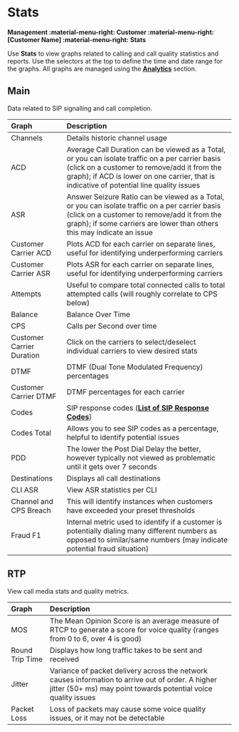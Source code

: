 # Stats
**Management :material-menu-right: Customer :material-menu-right: [Customer Name] :material-menu-right: Stats**

Use **Stats** to view graphs related to calling and call quality statistics and reports. Use the selectors at the top to define the time and date range for the graphs.  All graphs are managed using the [**Analytics**](https://docs.connexcs.com/developers/analytics/) section. 

## Main
Data related to SIP signalling and call completion.  

|Graph|Description |
|:------------|:-------------------------------------------------|
|Channels |Details historic channel usage|
|ACD|Average Call Duration can be viewed as a Total, or you can isolate traffic on a per carrier basis (click on a customer to remove/add it from the graph); if ACD is lower on one carrier, that is indicative of potential line quality issues|
|ASR |Answer Seizure Ratio can be viewed as a Total, or you can isolate traffic on a per carrier basis (click on a customer to remove/add it from the graph); if some carriers are lower than others this may indicate an issue|
|Customer Carrier ACD|Plots ACD for each carrier on separate lines, useful for identifying underperforming carriers|
|Customer Carrier ASR|Plots ASR for each carrier on separate lines, useful for identifying underperforming carriers|
|Attempts |Useful to compare total connected calls to total attempted calls (will roughly correlate to CPS below)|
|Balance |Balance Over Time|
|CPS | Calls per Second over time|
|Customer Carrier Duration |Click on the carriers to select/deselect individual carriers to view desired stats|
|DTMF |DTMF (Dual Tone Modulated Frequency) percentages|
|Customer Carrier DTMF |DTMF percentages for each carrier|
|Codes |SIP response codes ([**List of SIP Response Codes**](https://en.wikipedia.org/wiki/List_of_SIP_response_codes))|
|Codes Total|Allows you to see SIP codes as a percentage, helpful to identify potential issues|
|PDD |The lower the Post Dial Delay the better, however typically not viewed as problematic until it gets over 7 seconds|
|Destinations |Displays all call destinations|
|CLI ASR |View ASR statistics per CLI|
|Channel and CPS Breach |This will identify instances when customers have exceeded your preset thresholds|
|Fraud F1 |Internal metric used to identify if a customer is potentially dialing many different numbers as opposed to similar/same numbers (may indicate potential fraud situation)|


## RTP
View call media stats and quality metrics. 

|Graph|Description |
|:------------|:-------------------------------------------------|
|MOS |The Mean Opinion Score is an average measure of RTCP to generate a score for voice quality (ranges from 0 to 6, over 4 is good)|
|Round Trip Time |Displays how long traffic takes to be sent and received|
|Jitter |Variance of packet delivery across the network causes information to arrive out of order. A higher jitter (50+ ms) may point towards potential voice quality issues|
|Packet Loss |Loss of packets may cause some voice quality issues, or it may not be detectable|

